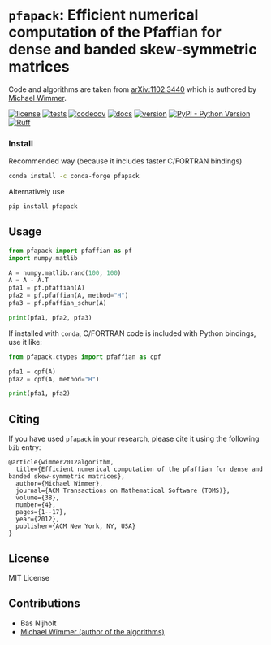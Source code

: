 # `pfapack`: Efficient numerical computation of the Pfaffian for dense and banded skew-symmetric matrices

Code and algorithms are taken from [arXiv:1102.3440](https://arxiv.org/abs/1102.3440) which is authored by [Michael Wimmer](https://michaelwimmer.org/).

[![license](https://img.shields.io/github/license/basnijholt/pfapack)](https://github.com/basnijholt/pfapack/blob/master/LICENSE)
[![tests](https://github.com/basnijholt/pfapack/workflows/tests/badge.svg)](https://github.com/basnijholt/pfapack/actions?query=workflow%3Atests)
[![codecov](https://img.shields.io/codecov/c/github/basnijholt/pfapack)](https://codecov.io/gh/basnijholt/pfapack)
[![docs](https://img.shields.io/readthedocs/pfapack)](https://pfapack.readthedocs.io)
[![version](https://img.shields.io/pypi/v/pfapack)](https://pypi.org/project/pfapack/)
[![PyPI - Python Version](https://img.shields.io/pypi/pyversions/pfapack)](https://pypi.org/project/pfapack/)
[![Ruff](https://img.shields.io/endpoint?url=https://raw.githubusercontent.com/astral-sh/ruff/main/assets/badge/v2.json)](https://github.com/astral-sh/ruff)

### Install
Recommended way (because it includes faster C/FORTRAN bindings)
```bash
conda install -c conda-forge pfapack
```

Alternatively use
```bash
pip install pfapack
```

## Usage
```python
from pfapack import pfaffian as pf
import numpy.matlib

A = numpy.matlib.rand(100, 100)
A = A - A.T
pfa1 = pf.pfaffian(A)
pfa2 = pf.pfaffian(A, method="H")
pfa3 = pf.pfaffian_schur(A)

print(pfa1, pfa2, pfa3)
```

If installed with `conda`, C/FORTRAN code is included with Python bindings, use it like:
```python
from pfapack.ctypes import pfaffian as cpf

pfa1 = cpf(A)
pfa2 = cpf(A, method="H")

print(pfa1, pfa2)
```

## Citing
If you have used `pfapack` in your research, please cite it using the following `bib` entry:
```
@article{wimmer2012algorithm,
  title={Efficient numerical computation of the pfaffian for dense and banded skew-symmetric matrices},
  author={Michael Wimmer},
  journal={ACM Transactions on Mathematical Software (TOMS)},
  volume={38},
  number={4},
  pages={1--17},
  year={2012},
  publisher={ACM New York, NY, USA}
}
```

## License
MIT License

## Contributions
- Bas Nijholt
- [Michael Wimmer (author of the algorithms)](https://arxiv.org/abs/1102.3440)
